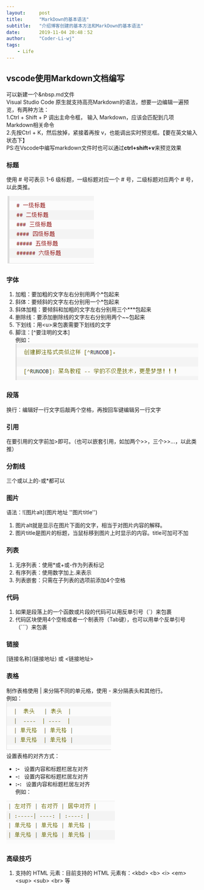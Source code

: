 ```yaml
---
layout:     post
title:      "MarkDown的基本语法"
subtitle:   "介绍博客创建的基本方法和MarkDown的基本语法"
date:       2019-11-04 20:48：52
author:     "Coder-Li-wj"
tags:
    - Life
---
```

## vscode使用Markdown文档编写  

可以新建一个&nbsp.md文件  
Visual Studio Code 原生就支持高亮Markdown的语法，想要一边编辑一遍预览，有两种方法：  
1.Ctrl + Shift + P 调出主命令框，  输入 Markdown，应该会匹配到几项 Markdown相关命令  
2.先按Ctrl + K，然后放掉，紧接着再按 v，也能调出实时预览框。【要在英文输入状态下】  
PS:在Vscode中编写markdown文件时也可以通过**ctrl+shift+v**来预览效果

### 标题  

使用 # 号可表示 1-6 级标题，一级标题对应一个 # 号，二级标题对应两个 # 号，以此类推。  

![标题使用例子](../img/MarkDown/biaoti.png '标题例子')  

### 字体  

1. 加粗：要加粗的文字左右分别用两个*包起来  
2. 斜体：要倾斜的文字左右分别用一个*包起来  
3. 斜体加粗：要倾斜和加粗的文字左右分别用三个***包起来
4. 删除线：要添加删除线的文字左右分别用两个~~包起来  
5. 下划线：用\<u></u>来包裹需要下划线的文字  
6. 脚注：[^要注明的文本]  
例如：![脚注使用例子](../img/MarkDown/jiaozhu.png)  

### 段落  

换行：编辑好一行文字后敲两个空格，再按回车键编辑另一行文字  

### 引用  

在要引用的文字前加>即可。（也可以嵌套引用，如加两个>>，三个>>...，以此类推）  

### 分割线  

三个或以上的-或*都可以  

### 图片  

语法：![图片alt](图片地址 ''图片title'')  

1. 图片alt就是显示在图片下面的文字，相当于对图片内容的解释。
2. 图片title是图片的标题，当鼠标移到图片上时显示的内容。title可加可不加  

### 列表  

1. 无序列表：使用*或+或-作为列表标记  
2. 有序列表：使用数字加上.来表示  
3. 列表嵌套：只需在子列表的选项前添加4个空格  

### 代码  

1. 如果是段落上的一个函数或片段的代码可以用反单引号（`）来包裹  
2. 代码区块使用4个空格或者一个制表符（Tab键），也可以用单个反单引号（```）来包裹  

### 链接  

\[链接名称](链接地址) 或  <链接地址>  

### 表格  

制作表格使用 | 来分隔不同的单元格，使用 - 来分隔表头和其他行。  
例如：  
![表格使用例子](../img/MarkDown/table.png)  
设置表格的对齐方式：  

* **:-** &nbsp; 设置内容和标题栏居左对齐  
* **-:** &nbsp; 设置内容和标题栏居左对齐
* **:-:** &nbsp; 设置内容和标题栏居左对齐  
例如：  

![表格对齐例子](../img/MarkDown/table-center.png)

### 高级技巧  

1. 支持的 HTML 元素：目前支持的 HTML 元素有：\<kbd> \<b> \<i> \<em> \<sup> \<sub> \<br> 等
